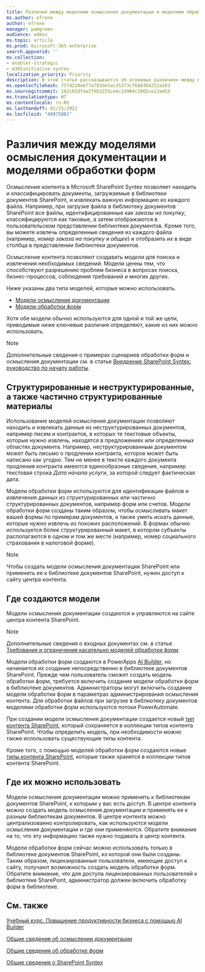```yaml
---
title: Различия между моделями осмысления документации и моделями обработки форм
ms.author: efrene
author: efrene
manager: pamgreen
audience: admin
ms.topic: article
ms.prod: microsoft-365-enterprise
search.appverid: ''
ms.collection:
- enabler-strategic
- m365initiative-syntex
localization_priority: Priority
description: В этой статье рассказывается об основных различиях между моделями осмысления документации и моделями обработки форм.
ms.openlocfilehash: f57d220eb77a783de5ac352f3cf684364252a163
ms.sourcegitcommit: 162c01dfaa2fdb3225ce4c24964c1065ce22ed5d
ms.translationtype: HT
ms.contentlocale: ru-RU
ms.lasthandoff: 01/25/2021
ms.locfileid: "49975881"
---
```

# <a name="difference-between-document-understanding-and-form-processing-models"></a>Различия между моделями осмысления документации и моделями обработки форм 


Осмысление контента в Microsoft SharePoint Syntex позволяет находить и классифицировать документы, загружаемые в библиотеки документов SharePoint, и извлекать важную информацию из каждого файла.  Например, при загрузке файла в библиотеку документов SharePoint все файлы, идентифицированные как *заказы на покупку*, классифицируются как таковые, а затем отображаются в пользовательском представлении библиотеки документов. Кроме того, вы можете извлечь определенные сведения из каждого файла (например, *номер заказа на покупку* и *общее*) и отобразить их в виде столбца в представлении библиотеки документов. 

Осмысление контента позволяют создавать *модели* для поиска и извлечения необходимых сведений. Модели ценны тем, что способствуют разрешению проблем бизнеса в вопросах поиска, бизнес-процессов, соблюдения требований и многих других.

Ниже указаны два типа моделей, которые можно использовать.

- [Модели осмысления документации](document-understanding-overview.md)
- [Модели обработки форм](form-processing-overview.md)

Хотя обе модели обычно используются для одной и той же цели, приводимые ниже ключевые различия определяют, какие из них можно использовать.

> [!NOTE]
> Дополнительные сведения о примерах сценариев обработки форм и осмысления документации см. в статье [Внедрение SharePoint Syntex: руководство по началу работы](https://docs.microsoft.com/microsoft-365/contentunderstanding/adoption-getstarted#form-processing-scenario-example).


## <a name="structured-versus-unstructured-and-semi-structured-content"></a>Структурированные и неструктурированные, а также частично структурированные материалы

Использование моделей осмысления документации позволяют находить и извлекать данные из неструктурированных документов, например писем и контрактов, в которых те текстовые объекты, которые нужно извлечь, находятся в предложениях или определенных областях документа. Например, неструктурированным документом может быть письмо о продлении контракта, которое может быть написано как угодно. Тем не менее в тексте каждого документа продления контракта имеются единообразные сведения, например текстовая строка *Дата начала услуги*, за которой следует фактическая дата.

Модели обработки форм используются для идентификации файлов и извлечения данных из структурированных или частично структурированных документов, например форм или счетов. Модели обработки форм созданы таким образом, чтобы осмысливать макет вашей формы по примерам документов, а также уметь искать данные, которые нужно извлечь из похожих расположений. В формах обычно используется более структурированный макет, в котором субъекты располагаются в одном и том же месте (например, номер социального страхования в налоговой форме).

> [!NOTE]
> Чтобы создать модели осмысления документации SharePoint или применить ее к библиотеке документов SharePoint, нужен доступ к сайту центра контента. 


## <a name="where-models-are-created"></a>Где создаются модели

Модели осмысления документации создаются и управляются на сайте центра контента SharePoint. 

> [!NOTE]
> Дополнительные сведения о входных документах см. в статье [Требования и ограничения касательно моделей обработки форм](https://docs.microsoft.com/ai-builder/form-processing-model-requirements). 

Модели обработки форм создаются в PowerApps [AI Builder](https://docs.microsoft.com/ai-builder/overview), но начинается их создание непосредственно в библиотеке документов SharePoint. Прежде чем пользователь сможет создать модель обработки форм, требуется включить создание модели обработки форм в библиотеке документов. Администраторы могут включить создание модели обработки форм в параметрах администрирования осмысления контента. Для обработки файлов при загрузке в библиотеку документов моделями обработки форм используются потоки PowerAutomate.

При создании модели осмысления документации создается новый [тип контента SharePoint](https://support.microsoft.com/office/use-content-types-to-manage-content-consistently-on-a-site-48512bcb-6527-480b-b096-c03b7ec1d978), который сохраняется в коллекции типов контента SharePoint. Чтобы определить модель, при необходимости можно также использовать существующие типы контента.

Кроме того, с помощью моделей обработки форм создаются новые [типы контента SharePoint](https://support.microsoft.com/office/use-content-types-to-manage-content-consistently-on-a-site-48512bcb-6527-480b-b096-c03b7ec1d978), которые также хранятся в коллекции типов контента SharePoint.

## <a name="where-they-can-be-applied"></a>Где их можно использовать

Модели осмысления документации можно применять к библиотекам документов SharePoint, к которым у вас есть доступ. В центре контента можно создать модель осмысления документации и применять ее к разным библиотекам документов. В центре контента можно централизованно контролировать, как используются модели осмысления документации и где они применяются. Обратите внимание на то, что эту информацию также нужно подавать в центр контента.

Модели обработки форм сейчас можно использовать только в библиотеке документов SharePoint, из которой они были созданы. Таким образом, лицензированные пользователи, имеющие доступ к сайту, получают возможность создать модель обработки форм. Обратите внимание, что для доступа лицензированных пользователей к библиотеке SharePoint, администратор должен включить обработку форм в библиотеке.

 ## <a name="see-also"></a>См. также
[Учебный курс. Повышение продуктивности бизнеса с помощью AI Builder](https://docs.microsoft.com/learn/paths/improve-business-performance-ai-builder/?source=learn)



[Общие сведения об осмыслении документации](document-understanding-overview.md)

[Общие сведения об обработке форм](form-processing-overview.md)

[Общие сведения о SharePoint Syntex](index.md)

